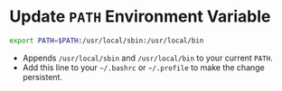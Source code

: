 # Update `PATH` Environment Variable

```bash
export PATH=$PATH:/usr/local/sbin:/usr/local/bin
```

- Appends `/usr/local/sbin` and `/usr/local/bin` to your current `PATH`.
- Add this line to your `~/.bashrc` or `~/.profile` to make the change persistent.
